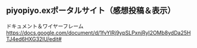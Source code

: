 ## piyopiyo.exポータルサイト（感想投稿＆表示）

ドキュメント＆ワイヤーフレーム
https://docs.google.com/document/d/1fvYlRj9ypSLPxnjRyI2OMb8ydDa25HTJ4ed6HXG32IU/edit#





